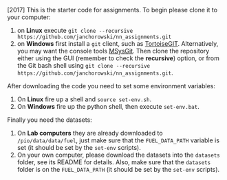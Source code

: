 [2017]
This is the starter code for assignments. To begin please clone it to your computer:

1. on **Linux** execute `git clone --recursive https://github.com/janchorowski/nn_assignments.git`
2. on **Windows** first install a `git` client, such as [TortoiseGIT](https://tortoisegit.org/). Alternatively, you may want the console tools [MSysGit](https://git-for-windows.github.io/). Then clone the repository either using the GUI (remember to check the **recursive**) option, or from the Git bash shell using  `git clone --recursive https://github.com/janchorowski/nn_assignments.git`.

After downloading the code you need to set some environment variables:

1. On **Linux** fire up a shell and `source set-env.sh`.
2. On **Windows** fire up the python shell, then execute `set-env.bat`.

Finally you need the datasets:

1. On **Lab computers** they are already downloaded to `/pio/data/data/fuel`, just make sure that the `FUEL_DATA_PATH` variable is set (it should be set by the `set-env` scripts).
2. On your own computer, please download the datasets into the `datasets` folder, see its README for details. Also, make sure that the `datasets` folder is on the 
`FUEL_DATA_PATH` (it should be set by the `set-env` scripts).

